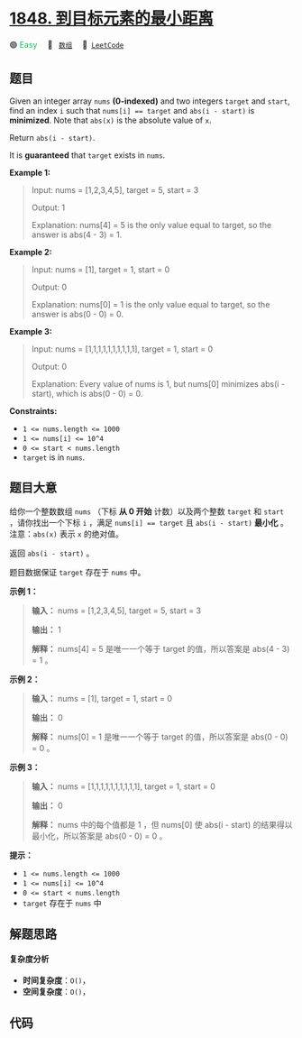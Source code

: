 # [1848. 到目标元素的最小距离](https://leetcode.com/problems/minimum-distance-to-the-target-element)

🟢 <font color=#15bd66>Easy</font>&emsp; 🔖&ensp; [`数组`](/outline/tag/array.md)&emsp; 🔗&ensp;[`LeetCode`](https://leetcode.com/problems/minimum-distance-to-the-target-element)

## 题目

Given an integer array `nums` **(0-indexed)** and two integers `target` and
`start`, find an index `i` such that `nums[i] == target` and `abs(i - start)`
is **minimized**. Note that `abs(x)` is the absolute value of `x`.

Return `abs(i - start)`.

It is **guaranteed** that `target` exists in `nums`.



**Example 1:**

> Input: nums = [1,2,3,4,5], target = 5, start = 3
> 
> Output: 1
> 
> Explanation: nums[4] = 5 is the only value equal to target, so the answer is abs(4 - 3) = 1.

**Example 2:**

> Input: nums = [1], target = 1, start = 0
> 
> Output: 0
> 
> Explanation: nums[0] = 1 is the only value equal to target, so the answer is abs(0 - 0) = 0.

**Example 3:**

> Input: nums = [1,1,1,1,1,1,1,1,1,1], target = 1, start = 0
> 
> Output: 0
> 
> Explanation: Every value of nums is 1, but nums[0] minimizes abs(i - start), which is abs(0 - 0) = 0.

**Constraints:**

  * `1 <= nums.length <= 1000`
  * `1 <= nums[i] <= 10^4`
  * `0 <= start < nums.length`
  * `target` is in `nums`.


## 题目大意

给你一个整数数组 `nums` （下标 **从 0 开始** 计数）以及两个整数 `target` 和 `start` ，请你找出一个下标 `i` ，满足
`nums[i] == target` 且 `abs(i - start)` **最小化** 。注意：`abs(x)` 表示 `x` 的绝对值。

返回 `abs(i - start)` 。

题目数据保证 `target` 存在于 `nums` 中。

**示例 1：**

> 
> 
> 
> 
> 
> **输入：** nums = [1,2,3,4,5], target = 5, start = 3
> 
> **输出：** 1
> 
> **解释：** nums[4] = 5 是唯一一个等于 target 的值，所以答案是 abs(4 - 3) = 1 。
> 
> 

**示例 2：**

> 
> 
> 
> 
> 
> **输入：** nums = [1], target = 1, start = 0
> 
> **输出：** 0
> 
> **解释：** nums[0] = 1 是唯一一个等于 target 的值，所以答案是 abs(0 - 0) = 0 。
> 
> 

**示例 3：**

> 
> 
> 
> 
> 
> **输入：** nums = [1,1,1,1,1,1,1,1,1,1], target = 1, start = 0
> 
> **输出：** 0
> 
> **解释：** nums 中的每个值都是 1 ，但 nums[0] 使 abs(i - start) 的结果得以最小化，所以答案是 abs(0 - 0) = 0 。
> 
> 

**提示：**

  * `1 <= nums.length <= 1000`
  * `1 <= nums[i] <= 10^4`
  * `0 <= start < nums.length`
  * `target` 存在于 `nums` 中


## 解题思路

#### 复杂度分析

- **时间复杂度**：`O()`，
- **空间复杂度**：`O()`，

## 代码

```javascript

```
